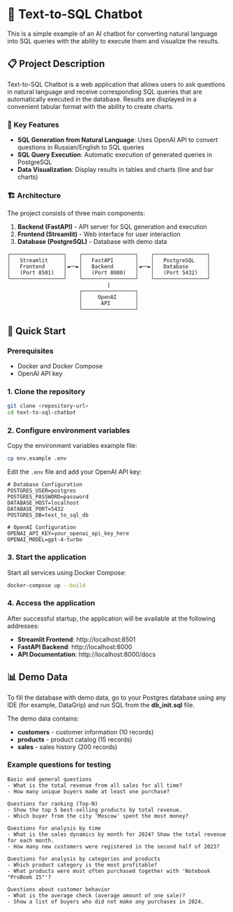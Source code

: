 # 🤖 Text-to-SQL Chatbot

This is a simple example of an AI chatbot for converting natural language into SQL queries with the ability to execute them and visualize the results.

## 📋 Project Description

Text-to-SQL Chatbot is a web application that allows users to ask questions in natural language and receive corresponding SQL queries that are automatically executed in the database. Results are displayed in a convenient tabular format with the ability to create charts.

### 🎯 Key Features

- **SQL Generation from Natural Language**: Uses OpenAI API to convert questions in Russian/English to SQL queries
- **SQL Query Execution**: Automatic execution of generated queries in PostgreSQL
- **Data Visualization**: Display results in tables and charts (line and bar charts)    

### 🏗️ Architecture

The project consists of three main components:

1. **Backend (FastAPI)** - API server for SQL generation and execution
2. **Frontend (Streamlit)** - Web interface for user interaction
3. **Database (PostgreSQL)** - Database with demo data

```
┌─────────────────┐    ┌─────────────────┐    ┌─────────────────┐
│   Streamlit     │    │   FastAPI       │    │   PostgreSQL    │
│   Frontend      │◄──►│   Backend       │◄──►│   Database      │
│   (Port 8501)   │    │   (Port 8000)   │    │   (Port 5432)   │
└─────────────────┘    └─────────────────┘    └─────────────────┘
                                |
                       ┌─────────────────┐
                       │     OpenAI      │
                       │      API        │
                       └─────────────────┘
```

## 🚀 Quick Start

### Prerequisites

- Docker and Docker Compose
- OpenAI API key

### 1. Clone the repository

```bash
git clone <repository-url>
cd text-to-sql-chatbot
```

### 2. Configure environment variables

Copy the environment variables example file:

```bash
cp env.example .env
```

Edit the `.env` file and add your OpenAI API key:

```env
# Database Configuration
POSTGRES_USER=postgres
POSTGRES_PASSWORD=password
DATABASE_HOST=localhost
DATABASE_PORT=5432
POSTGRES_DB=text_to_sql_db

# OpenAI Configuration
OPENAI_API_KEY=your_openai_api_key_here
OPENAI_MODEL=gpt-4-turbo
```

### 3. Start the application

Start all services using Docker Compose:

```bash
docker-compose up --build
```

### 4. Access the application

After successful startup, the application will be available at the following addresses:

- **Streamlit Frontend**: http://localhost:8501
- **FastAPI Backend**: http://localhost:8000
- **API Documentation**: http://localhost:8000/docs

## 📊 Demo Data

To fill the database with demo data, go to your Postgres database using any IDE (for example, DataGrip) 
and run SQL from the **db_init.sql** file.

The demo data contains:

- **customers** - customer information (10 records)
- **products** - product catalog (15 records)
- **sales** - sales history (200 records)

### Example questions for testing

```
Basic and general questions
- What is the total revenue from all sales for all time?
- How many unique buyers made at least one purchase?

Questions for ranking (Top-N)
- Show the top 5 best-selling products by total revenue.
- Which buyer from the city 'Moscow' spent the most money?

Questions for analysis by time
- What is the sales dynamics by month for 2024? Show the total revenue for each month.
- How many new customers were registered in the second half of 2023?

Questions for analysis by categories and products
- Which product category is the most profitable?
- What products were most often purchased together with 'Notebook "ProBook 15"'?

Questions about customer behavior
- What is the average check (average amount of one sale)?
- Show a list of buyers who did not make any purchases in 2024.
```
